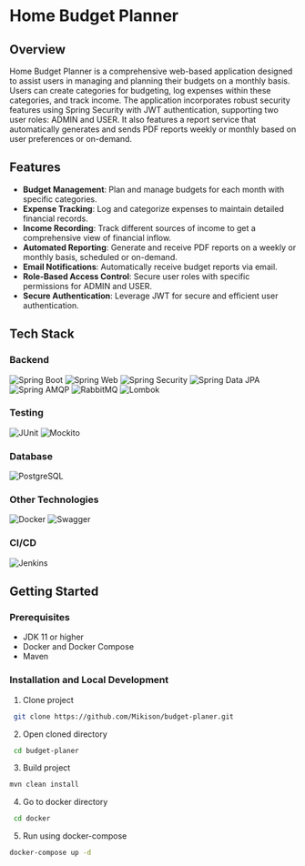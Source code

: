 # Home Budget Planner

## Overview

Home Budget Planner is a comprehensive web-based application designed to assist users in managing and planning their budgets on a monthly basis. Users can create categories for budgeting, log expenses within these categories, and track income. The application incorporates robust security features using Spring Security with JWT authentication, supporting two user roles: ADMIN and USER. It also features a report service that automatically generates and sends PDF reports weekly or monthly based on user preferences or on-demand.

## Features

- **Budget Management**: Plan and manage budgets for each month with specific categories.
- **Expense Tracking**: Log and categorize expenses to maintain detailed financial records.
- **Income Recording**: Track different sources of income to get a comprehensive view of financial inflow.
- **Automated Reporting**: Generate and receive PDF reports on a weekly or monthly basis, scheduled or on-demand.
- **Email Notifications**: Automatically receive budget reports via email.
- **Role-Based Access Control**: Secure user roles with specific permissions for ADMIN and USER.
- **Secure Authentication**: Leverage JWT for secure and efficient user authentication.

## Tech Stack

### Backend
<p>
  <img alt="Spring Boot" src="https://img.shields.io/badge/Spring%20Boot-6DB33F?style=for-the-badge&logo=spring-boot&logoColor=white"/>
  <img alt="Spring Web" src="https://img.shields.io/badge/Spring%20Web-6DB33F?style=for-the-badge&logo=spring&logoColor=white"/>
  <img alt="Spring Security" src="https://img.shields.io/badge/Spring%20Security-6DB33F?style=for-the-badge&logo=spring-security&logoColor=white"/>
  <img alt="Spring Data JPA" src="https://img.shields.io/badge/Spring%20Data%20JPA-6DB33F?style=for-the-badge&logo=spring&logoColor=white"/>
  <img alt="Spring AMQP" src="https://img.shields.io/badge/Spring%20AMQP-6DB33F?style=for-the-badge&logo=spring&logoColor=white"/>
  <img alt="RabbitMQ" src="https://img.shields.io/badge/RabbitMQ-FF6600?style=for-the-badge&logo=rabbitmq&logoColor=white"/>
  <img alt="Lombok" src="https://img.shields.io/badge/Lombok-000000?style=for-the-badge&logo=lombok&logoColor=white"/>
</p>

### Testing
<p>
  <img alt="JUnit" src="https://img.shields.io/badge/JUnit-25A162?style=for-the-badge&logo=junit5&logoColor=white"/>
  <img alt="Mockito" src="https://img.shields.io/badge/Mockito-25A162?style=for-the-badge&logo=mockito&logoColor=white"/>
</p>

### Database
<p>
  <img alt="PostgreSQL" src="https://img.shields.io/badge/PostgreSQL-316192?style=for-the-badge&logo=postgresql&logoColor=white"/>
</p>

### Other Technologies
<p>
  <img alt="Docker" src="https://img.shields.io/badge/Docker-2496ED?style=for-the-badge&logo=docker&logoColor=white"/>
  <img alt="Swagger" src="https://img.shields.io/badge/Swagger-85EA2D?style=for-the-badge&logo=swagger&logoColor=white"/>
</p>

### CI/CD
<img alt="Jenkins" src="https://img.shields.io/badge/Jenkins-D24939?style=for-the-badge&logo=jenkins&logoColor=white"/>


## Getting Started

### Prerequisites
- JDK 11 or higher
- Docker and Docker Compose
- Maven

### Installation and Local Development


1. Clone project

  ``` bash      
   git clone https://github.com/Mikison/budget-planer.git
  ```

2. Open cloned directory
  ``` bash      
   cd budget-planer
  ```

3. Build project

  ``` bash
  mvn clean install
  ```

4. Go to docker directory

  ``` bash      
   cd docker
  ```

5. Run using docker-compose 

  ``` bash
  docker-compose up -d
  ```
